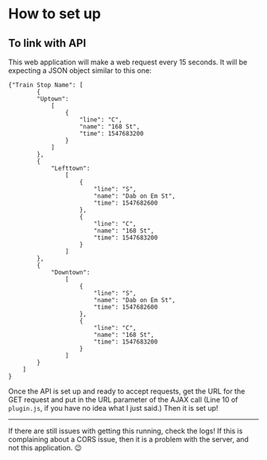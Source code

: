 # How to set up

## To link with API

This web application will make a web request every 15 seconds. It will be expecting a JSON object similar to this one:
```
{"Train Stop Name": [
        {
        "Uptown":
            [
                {
                    "line": "C",
                    "name": "168 St",
                    "time": 1547683200
                }
            ]    
        },
        {
            "Lefttown":
                [
                    {
                        "line": "S",
                        "name": "Dab on Em St",
                        "time": 1547682600
                    },
                    {
                        "line": "C",
                        "name": "168 St",
                        "time": 1547683200
                    }
                ]    
        },
        {
            "Downtown":
                [
                    {
                        "line": "S",
                        "name": "Dab on Em St",
                        "time": 1547682600
                    },
                    {
                        "line": "C",
                        "name": "168 St",
                        "time": 1547683200
                    }
                ]    
        }
    ]
}
```

Once the API is set up and ready to accept requests, get the URL for the GET request and put in the URL parameter of the AJAX call (Line 10 of ```plugin.js```, if you have no idea what I just said.) Then it is set up!

---
If there are still issues with getting this running, check the logs! If this is complaining about a CORS issue, then it is a problem with the server, and not this application. 😉